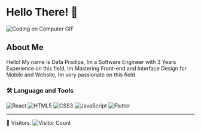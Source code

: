 # Hello There! 👋

![Coding on Computer GIF](https://media.giphy.com/media/qgQUggAC3Pfv687qPC/giphy.gif)

## About Me
Hello! My name is Dafa Pradipa, Im a Software Engineer with 3 Years Experience on this field, Im Mastering Front-end and Interface Design for Mobile and Website, Im very passionate on this field

### 🛠 Language and Tools
![React](https://img.shields.io/badge/-React-61DAFB?logo=react&logoColor=white&style=flat-square)
![HTML5](https://img.shields.io/badge/-HTML5-E34F26?logo=html5&logoColor=white&style=flat-square)
![CSS3](https://img.shields.io/badge/-CSS3-1572B6?logo=css3&logoColor=white&style=flat-square)
![JavaScript](https://img.shields.io/badge/-JavaScript-F7DF1E?logo=javascript&logoColor=black&style=flat-square)
![Flutter](https://img.shields.io/badge/-Flutter-02569B?logo=flutter&logoColor=white&style=flat-square)

---
👀 Visitors: ![Visitor Count](https://visitor-badge.laobi.icu/badge?page_id=Dafa24)
